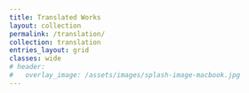 ```yaml
---
title: Translated Works
layout: collection
permalink: /translation/
collection: translation
entries_layout: grid
classes: wide
# header:
#   overlay_image: /assets/images/splash-image-macbook.jpg
---
```

